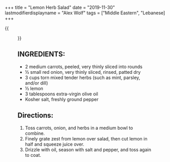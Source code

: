 +++
title = "Lemon Herb Salad"
date = "2019-11-30"
lastmodifierdisplayname = "Alex Wolf"
tags = ["Middle Eastern", "Lebanese]
+++

{{<figure src="/images/lemony-herb-salad.jpg">}}

## INGREDIENTS:

* 2 medium carrots, peeled, very thinly sliced into rounds
* ½ small red onion, very thinly sliced, rinsed, patted dry
* 3 cups torn mixed tender herbs (such as mint, parsley, and/or dill)
* ½ lemon
* 3 tablespoons extra-virgin olive oil
* Kosher salt, freshly ground pepper

## Directions: 
1. Toss carrots, onion, and herbs in a medium bowl to combine. 
2. Finely grate zest from lemon over salad, then cut lemon in half and squeeze juice over. 
3. Drizzle with oil, season with salt and pepper, and toss again to coat.